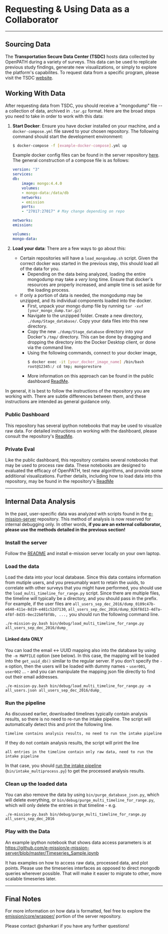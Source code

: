 # Requesting & Using Data as a Collaborator
---
## Sourcing Data

The **Transportation Secure Data Center (TSDC)**  hosts data collected by OpenPATH during a variety of surveys.  This data can be used to replicate previous study findings, generate new visualizations, or simply to explore the platform's capabilites.  To request data from a specific program, please visit the TSDC [website](https://www.nrel.gov/transportation/secure-transportation-data/index.html).

## Working With Data  ##

After requesting data from TSDC, you should receive a "mongodump" file -- a collection of data, archived in `.tar.gz` format.  Here are the broad steps you need to take in order to work with this data:

1. **Start Docker**:  Ensure you have docker installed on your machine, and a `docker-compose.yml` file saved to your chosen repository.  The following command should start the development environment:
    ```bash
    $ docker-compose -f [example-docker-compose].yml up
    ```
    Example docker config files can be found in the server repository [here](https://github.com/e-mission/e-mission-server/blob/d2f38bc18d5c415888451e7ad98d40325a74c999/emission/integrationTests/docker-compose.yml#L4). The general construction of a compose file is as follows:

    ```yml
    version: "3"
    services:
    db:
        image: mongo:4.4.0
        volumes:
        - mongo-data:/data/db
        networks:
        - emission
        ports:
        - "27017:27017" # May change depending on repo

    networks:
    emission:

    volumes:
    mongo-data:
    ```
2. **Load your data**:  There are a few ways to go about this:
    - Certain repositories will have a `load_mongodump.sh` script.  Given the correct docker was started in the previous step, this should load all of the data for you.  
        - Depending on the data being analyzed, loading the entire mongodump may take a _very_ long time.  Ensure that docker's resources are properly increased, and ample time is set aside for the loading process.
    - If only a portion of data is needed, the mongodump may be unzipped, and its individual components loaded into the docker.
        - First, unpack your mongo dump file by running `tar -xvf [your_mongo_dump.tar.gz]`
        - Navigate to the unzipped folder.  Create a new directory, `./dump/Stage_database/`.  Copy your data files into this new directory.
        - Copy the new `./dump/Stage_database` directory into your Docker's `/tmp/` directory.  This can be done by dragging and dropping the directory into the Docker Desktop client, or done via the command line.
        - Using the following commands, connect to your docker image, 
            ```bash
            $ docker exec -it [your_docker_image_name] /bin/bash
            root@12345:/ cd tmp; mongorestore
            ```
        - More information on this approach can be found in the public dashboard [ReadMe](https://github.com/e-mission/em-public-dashboard/blob/main/README.md#large-dataset-workaround).


In general, it is best to follow the instructions of the repository you are working with. There are subtle differences between them, and these instructions are intended as general guidance only.

### Public Dashboard ###
This repository has several ipython notebooks that may be used to visualize raw data.  For detailed instructions on working with the dashboard, please consult the repository's [ReadMe](https://github.com/e-mission/em-public-dashboard/blob/main/README.md).

### Private Eval ###
Like the public dashboard, this repository contains several notebooks that may be used to process raw data.  These notebooks are designed to evaluated the efficacy of OpenPATH, test new algorithms, and provide some additional visualizations. Further details, including how to load data into this repository, may be found in the repository's [ReadMe](https://github.com/e-mission/e-mission-eval-private-data/blob/master/README.md)

---

## Internal Data Analysis ##

In the past, user-specific data was analyzed with scripts found in the [e-mission-server](https://github.com/e-mission/e-mission-server) repository.  This method of analysis is now reserved for internal debugging only.  In other words, **if you are an external collaborator, please use the methods detailed in the previous section!**   

### Install the server ###
Follow the [README](https://github.com/e-mission/e-mission-server) and install e-mission server locally on your own laptop.

### Load the data ###
Load the data into your local database. Since this data contains information from mutiple users, and you presumably want to retain the uuids, to correlate with other surveys that you might have performed, you should use the `load_multi_timeline_for_range.py` script. Since there are multiple files, the timeline will typically be a directory, and you should pass in the prefix. For example, if the user files are `all_users_sep_dec_2016/dump_0109c47b-e640-411e-8d19-e481c52d7130`, `all_users_sep_dec_2016/dump_026f8d13-4d7a-4f8f-8d35-0ec22b0f8f8b, ...,` you should run the following command line.

```
./e-mission-py.bash bin/debug/load_multi_timeline_for_range.py all_users_sep_dec_2016/dump_
```

#### Linked data ONLY ####
You can load the email <-> UUID mapping also into the database by using the `-m MAPFILE` option (see below). In this case, the mapping will be loaded into the `get_uuid_db()` similar to the regular server. If you don't specify the `-m` option, then the users will be loaded with dummy names - `user001`, `user002` ... - and you can manipulate the mapping json file directly to find out their email addresses.

```
./e-mission-py.bash bin/debug/load_multi_timeline_for_range.py -m all_users.json all_users_sep_dec_2016/dump_
```

### Run the pipeline ###
As discussed earlier, downloaded timelines typically contain analysis results, so there is no need to re-run the intake pipeline. The script will automatically detect this and print the following line.

```
timeline contains analysis results, no need to run the intake pipeline
```

If they do not contain analysis results, the script will print the line

```
all entries in the timeline contain only raw data, need to run the intake pipeline
```

In that case, you should [run the intake pipeline](https://github.com/e-mission/e-mission-docs/blob/master/docs/e-mission-server/deploying_your_own_server_to_production.md#the-analysis-pipeline) (`bin/intake_multiprocess.py`) to get the processed analysis results.

### Clean up the loaded data ###
You can also remove the data by using `bin/purge_database_json.py`, which will delete everything, or `bin/debug/purge_multi_timeline_for_range.py`, which will only delete the entries in that timeline - e.g.

```
./e-mission-py.bash bin/debug/purge_multi_timeline_for_range.py all_users_sep_dec_2016
```

### Play with the Data ###
An example ipython notebook that shows data access parameters is at
https://github.com/e-mission/e-mission-server/blob/master/Timeseries_Sample.ipynb

It has examples on how to access raw data, processed data, and plot points.
Please use the timeseries interfaces as opposed to direct mongodb queries wherever possible.
That will make it easier to migrate to other, more scalable timeseries later.

---

## Final Notes ## 

For more information on how data is formatted, feel free to explore the [emission/core/wrapper/](https://github.com/e-mission/e-mission-server/tree/master/emission/core/wrapper) portion of the server repository.

Please contact @shankari if you have any further questions!
